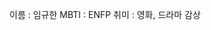 <!-- 팀장 : 임규한 -->
이름 : 임규한
MBTI : ENFP
취미 : 영화, 드라마 감상



<!-- 팀원1 : 차명경 -->



<!-- 팀원2 : 김지수 -->



<!-- 팀원3 : 김현우 -->